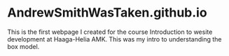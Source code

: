 # AndrewSmithWasTaken.github.io

This is the first webpage I created for the course Introduction to wesite development at Haaga-Helia AMK. This was my intro to understanding the box model.
